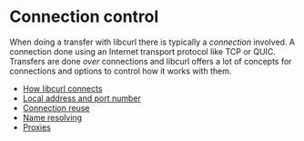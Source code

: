 # Connection control

When doing a transfer with libcurl there is typically a *connection*
involved. A connection done using an Internet transport protocol like TCP or
QUIC. Transfers are done *over* connections and libcurl offers a lot of
concepts for connections and options to control how it works with them.

  * [How libcurl connects](how.md)
  * [Local address and port number](local.md)
  * [Connection reuse](reuse.md)
  * [Name resolving](names.md)
  * [Proxies](proxies.md)
